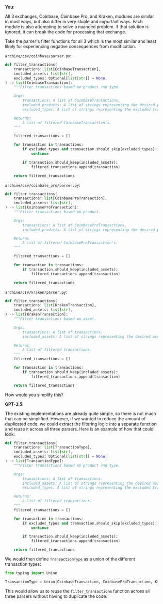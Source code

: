 **You**:

All 3 exchanges, Coinbase, Coinbase Pro, and Kraken, modules are similar in most ways, but also differ in very stuble and important ways. Each module is also attempting to solve a nuanced problem. If that solution is ignored, it can break the code for processing that exchange.

Take the parser's filter functions for all 3 which is the most similar and least likely for experiencing negative consequences from modification.

`archive/csv/coinbase/parser.py`:

```py
def filter_transactions(
    transactions: list[CoinbaseTransaction],
    included_assets: list[str],
    excluded_types: Optional[list[str]] = None,
) -> list[CoinbaseTransaction]:
    """Filter transactions based on product and type.

    Args:
        transactions: A list of CoinbaseTransactions.
        included_products: A list of strings representing the desired products.
        excluded_types: A list of strings representing the excluded transaction types.

    Returns:
        A list of filtered CoinbaseTransaction's.
    """

    filtered_transactions = []

    for transaction in transactions:
        if excluded_types and transaction.should_skip(excluded_types):
            continue

        if transaction.should_keep(included_assets):
            filtered_transactions.append(transaction)

    return filtered_transactions
```

`archive/csv/coinbase_pro/parser.py`:

```py
def filter_transactions(
    transactions: list[CoinbaseProTransaction],
    included_assets: list[str],
) -> list[CoinbaseProTransaction]:
    """Filter transactions based on product.

    Args:
        transactions: A list of CoinbaseProTransactions.
        included_products: A list of strings representing the desired products.

    Returns
        A list of filtered CoinbaseProTransaction's.
    """

    filtered_transactions = []

    for transaction in transactions:
        if transaction.should_keep(included_assets):
            filtered_transactions.append(transaction)

    return filtered_transactions
```

`archive/csv/kraken/parser.py`:

```py
def filter_transactions(
    transactions: list[KrakenTransaction],
    included_assets: list[str],
) -> list[KrakenTransaction]:
    """Filter transactions based on asset.

    Args:
        transactions: A list of transactions.
        included_assets: A list of strings representing the desired assets.

    Returns:
        A list of filtered transactions.
    """
    filtered_transactions = []

    for transaction in transactions:
        if transaction.should_keep(included_assets):
            filtered_transactions.append(transaction)

    return filtered_transactions
```

How would you simplify this?

**GPT-3.5**:

The existing implementations are already quite simple, so there is not much that can be simplified. However, if we wanted to reduce the amount of duplicated code, we could extract the filtering logic into a separate function and reuse it across all three parsers. Here is an example of how that could look:

```py
def filter_transactions(
    transactions: list[TransactionType],
    included_assets: list[str],
    excluded_types: Optional[list[str]] = None,
) -> list[TransactionType]:
    """Filter transactions based on product and type.

    Args:
        transactions: A list of transactions.
        included_assets: A list of strings representing the desired assets.
        excluded_types: A list of strings representing the excluded transaction types.

    Returns:
        A list of filtered transactions.
    """
    filtered_transactions = []

    for transaction in transactions:
        if excluded_types and transaction.should_skip(excluded_types):
            continue

        if transaction.should_keep(included_assets):
            filtered_transactions.append(transaction)

    return filtered_transactions
```

We would then define `TransactionType` as a union of the different transaction types:

```py
from typing import Union

TransactionType = Union[CoinbaseTransaction, CoinbaseProTransaction, KrakenTransaction]
```

This would allow us to reuse the `filter_transactions` function across all three parsers without having to duplicate the code.
